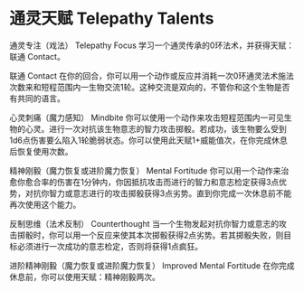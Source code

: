 # 通灵天赋 Telepathy Talents

通灵专注（戏法） Telepathy Focus
学习一个通灵传承的0环法术，并获得天赋：联通 Contact。

联通 Contact
在你的回合，你可以用一个动作或反应并消耗一次0环通灵法术施法次数来和短程范围内一生物交流1轮。这种交流是双向的，不管你和这个生物是否有共同的语言。

心灵刺痛（魔力感知） Mindbite
你可以使用一个动作来攻击短程范围内一可见生物的心灵。进行一次对抗该生物意志的智力攻击掷骰。若成功，该生物要么受到1d6点伤害要么陷入1轮脆弱状态。你可以使用此天赋1+威能值次，在你完成休息后恢复使用次数。

精神刚毅（魔力恢复或进阶魔力恢复） Mental Fortitude
你可以用一个动作来治愈你愈合率的伤害在1分钟内，你因抵抗攻击而进行的智力和意志检定获得3点优势，对抗你智力或意志进行的攻击掷骰获得3点劣势。直到你完成一次休息前不能再次使用这个能力。

反制思维（法术反制） Counterthought
当一个生物发起对抗你智力或意志的攻击掷骰时，你可以用一个反应来使其本次掷骰获得2点劣势。若其掷骰失败，则目标必须进行一次成功的意志检定，否则将获得1点疯狂。

进阶精神刚毅（魔力恢复或进阶魔力恢复） Improved Mental Fortitude
在你完成休息前，你可以使用天赋：精神刚毅两次。

 
